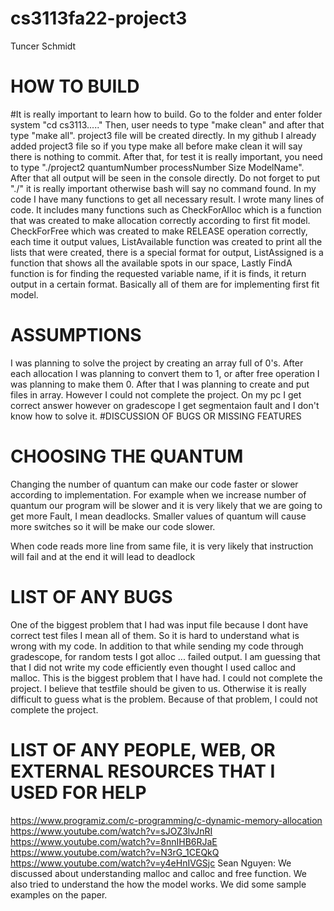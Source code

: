 # cs3113fa22-project3

Tuncer Schmidt


# HOW TO BUILD


#It is really important to learn how to build. Go to the folder and enter folder system "cd cs3113....." 
Then, user needs to type "make clean" and after that type "make all". project3 file will be created directly. 
In my github I already added project3 file so if you type make all before make clean it will say there is nothing to commit. 
After that, for test it is really important, you need to type "./project2 quantumNumber processNumber Size ModelName". After that all output will be seen in the console directly. 
Do not forget to put "./" it is really important otherwise bash will say no command found. 
In my code I have many functions to get all necessary result. I wrote many lines of  code. It includes many functions such as  CheckForAlloc which is a function that was created to make allocation correctly according to first fit model.
CheckForFree which was created to make RELEASE operation correctly, each time it output values, ListAvailable function was created to print all the lists that
were created, there is a special format for output, ListAssigned is a function that shows all the available spots in our space, Lastly FindA function is for finding the requested variable name, if it is finds, it return output in a certain format. Basically all of them 
are for implementing first fit model. 

# ASSUMPTIONS
I was planning to solve the project by creating an array full of 0's. After each allocation I was planning to convert them to 1, or after free operation I was planning to make them 0.
After that I was planning to create and put files in array. However I could not complete the project. On my pc I get correct answer however on gradescope I get segmentaion fault
and I don't know how to solve it.
#DISCUSSION OF BUGS OR MISSING FEATURES


# CHOOSING THE QUANTUM
 Changing the number of quantum can make our code faster or slower according to implementation. For example when we increase 
 number of quantum our program
will be slower and it is very likely that we are going to get more Fault, I mean deadlocks. 
Smaller values of quantum will cause more switches so it will be make
our code slower. 

When code reads more line from same file, it is very likely that 
instruction will fail and at the end it will lead to deadlock 

# LIST OF ANY BUGS
One of the biggest problem that I had was input file because I dont have correct test files I mean all of them. So it is hard to understand what is wrong with my code. In addition to that while sending my code through gradescope, for random tests I got alloc ... failed output. I am guessing that that I did not write my code efficiently even thought I used calloc and malloc. This is the biggest problem that I have had.
I could not complete the project. I believe that testfile should be given to us. Otherwise it is really difficult to guess what is the problem. Because of that problem, I could not complete the project.

# LIST OF ANY PEOPLE, WEB, OR EXTERNAL RESOURCES THAT I USED FOR HELP


https://www.programiz.com/c-programming/c-dynamic-memory-allocation
https://www.youtube.com/watch?v=sJOZ3lvJnRI
https://www.youtube.com/watch?v=8nnIHB6RJaE
https://www.youtube.com/watch?v=N3rG_1CEQkQ
https://www.youtube.com/watch?v=y4eHnIVGSjc
Sean Nguyen: We discussed about understanding malloc and calloc and free function. We also tried to understand the how the model works. We did some sample examples on the paper.
